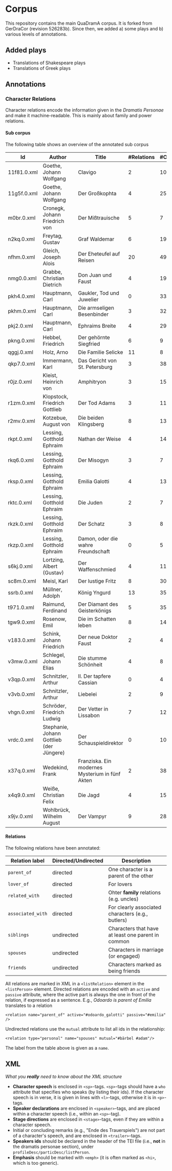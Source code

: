 # Corpus

This repository contains the main QuaDramA corpus. It is forked from GerDraCor (revision 526283b). Since then, we added a) some plays and b) various levels of annotations.


## Added plays

- Translations of Shakespeare plays
- Translations of Greek plays

## Annotations

### Character Relations

Character relations encode the information given in the *Dramatis Personae* and make it machine-readable. This is mainly about family and power relations.

#### Sub corpus

The following table shows an overview of the annotated sub corpus

| Id | Author | Title | #Relations | #Characters |
| ----- | ----- | ----- | ----- | ----- |
| 11f81.0.xml | Goethe, Johann Wolfgang | Clavigo | 2 | 10 |
| 11g5f.0.xml | Goethe, Johann Wolfgang | Der Großkophta | 4 | 25 |
| m0br.0.xml | Cronegk, Johann Friedrich von | Der Mißtrauische | 5 | 7 |
| n2kq.0.xml | Freytag, Gustav | Graf Waldemar | 6 | 19 |
| nfhm.0.xml | Gleich, Joseph Alois | Der Eheteufel auf Reisen | 20 | 49 |
| nmg0.0.xml | Grabbe, Christian Dietrich | Don Juan und Faust | 4 | 19 |
| pkh4.0.xml | Hauptmann, Carl | Gaukler, Tod und Juwelier | 0 | 33 |
| pkhm.0.xml | Hauptmann, Carl | Die armseligen Besenbinder | 3 | 32 |
| pkj2.0.xml | Hauptmann, Carl | Ephraims Breite | 4 | 29 |
| pkng.0.xml | Hebbel, Friedrich | Der gehörnte Siegfried | 6 | 9 |
| qggj.0.xml | Holz, Arno | Die Familie Selicke | 11 | 8 |
| qkp7.0.xml | Immermann, Karl | Das Gericht von St. Petersburg | 3 | 38 |
| r0jz.0.xml | Kleist, Heinrich von | Amphitryon | 3 | 15 |
| r1zm.0.xml | Klopstock, Friedrich Gottlieb | Der Tod Adams | 3 | 11 |
| r2mv.0.xml | Kotzebue, August von | Die beiden Klingsberg | 8 | 13 |
| rkpt.0.xml | Lessing, Gotthold Ephraim | Nathan der Weise | 4 | 14 |
| rkq6.0.xml | Lessing, Gotthold Ephraim | Der Misogyn | 3 | 7 |
| rksp.0.xml | Lessing, Gotthold Ephraim | Emilia Galotti | 4 | 13 |
| rktc.0.xml | Lessing, Gotthold Ephraim | Die Juden | 2 | 7 |
| rkzk.0.xml | Lessing, Gotthold Ephraim | Der Schatz | 3 | 8 |
| rkzp.0.xml | Lessing, Gotthold Ephraim | Damon, oder die wahre Freundschaft | 0 | 5 |
| s6kj.0.xml | Lortzing, Albert (Gustav) | Der Waffenschmied | 4 | 11 |
| sc8m.0.xml | Meisl, Karl | Der lustige Fritz | 8 | 30 |
| ssrb.0.xml | Müllner, Adolph | König Yngurd | 13 | 35 |
| t971.0.xml | Raimund, Ferdinand | Der Diamant des Geisterkönigs | 5 | 35 |
| tgw9.0.xml | Rosenow, Emil | Die im Schatten leben | 8 | 14 |
| v183.0.xml | Schink, Johann Friedrich | Der neue Doktor Faust | 2 | 4 |
| v3mw.0.xml | Schlegel, Johann Elias | Die stumme Schönheit | 4 | 8 |
| v3qp.0.xml | Schnitzler, Arthur | II. Der tapfere Cassian | 0 | 4 |
| v3vb.0.xml | Schnitzler, Arthur | Liebelei | 2 | 9 |
| vhgn.0.xml | Schröder, Friedrich Ludwig | Der Vetter in Lissabon | 7 | 12 |
| vrdc.0.xml | Stephanie, Johann Gottlieb (der Jüngere) | Der Schauspieldirektor | 0 | 10 |
| x37q.0.xml | Wedekind, Frank | Franziska. Ein modernes Mysterium in fünf Akten | 2 | 38 |
| x4q9.0.xml | Weiße, Christian Felix | Die Jagd | 4 | 15 |
| x9jv.0.xml | Wohlbrück, Wilhelm August | Der Vampyr | 9 | 28 |


#### Relations

The following relations have been annotated:

| Relation label | Directed/Undirected | Description |
| ----- | ----- | ------ |
| `parent_of` | directed | One character is a parent of the other | 
| `lover_of` | directed | For lovers | 
| `related_with` | directed | Ohter **family** relations (e.g. uncles) | 
| `associated_with` | directed | For clearly associated characters (e.g., butlers) | 
| `siblings` | undirected | Characters that have at least one parent in common |
| `spouses` | undirected | Characters in marriage (or engaged) |
| `friends` | undirected | Characters marked as being friends |

All relations are marked in XML in a `<listRelation>` element in the `<listPerson>` element. Directed relations are encoded with an `active` and `passive` attribute, where the active part is always the one in front of the relation, if expressed as a sentence. E.g., *Odoardo is parent of Emilia* translates to a relation
	
	<relation name="parent_of" active="#odoardo_galotti" passive="#emilia" />

Undirected relations use the `mutual` attribute to list all ids in the relationship:
	
	<relation type="personal" name="spouses" mutual="#bärbel #adam"/>

The label from the table above is given as a `name`. 

## XML
*What you **really** need to know about the XML structure*

- **Character speech** is enclosed in `<sp>`-tags. `<sp>`-tags should have a `who` attribute that specifies who speaks (by listing their ids). If the character speech is in verse, it is given in lines with `<l>`-tags, otherwise it is in `<p>`-tags.
- **Speaker declarations** are enclosed in `<speaker>`-tags, and are placed within a character speech (i.e., within an `<sp>`-tag).
- **Stage directions** are enclosed in `<stage>`-tags, even if they are within a character speech.
- Initial or concluding remarks (e.g., "Ende des Trauerspiels") are not part of a character's speech, and are enclosed in `<trailer>`-tags.
- **Speakers ids** should be declared in the header of the TEI file (i.e., **not** in the dramatis personae section), under `profileDesc/particDesc/listPerson`.
- **Emphasis** should be marked with `<emph>` (it is often marked as `<hi>`, which is too generic).
